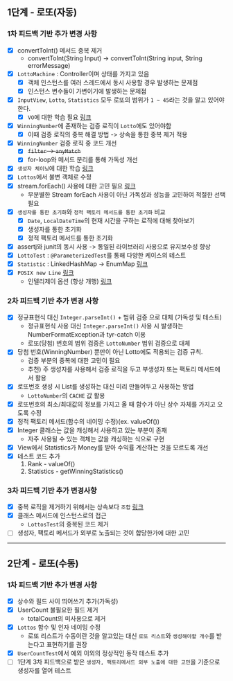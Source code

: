 ## 1단계 - 로또(자동)
### 1차 피드백 기반 추가 변경 사항
- [x] convertToInt() 메서드 중복 제거
    - convertToInt(String Input) -> convertToInt(String input, String errorMessage)
- [x] `LottoMachine` : Controller이며 상태를 가지고 있음
    - [x] 객체 인스턴스를 여러 스레드에서 동시 사용할 경우 발생하는 문제점
    - [x] 인스턴스 변수들이 가변이기에 발생하는 문제점
- [x] `InputView`, `Lotto`, `Statistics` 모두 로또의 범위가 `1 ~ 45`라는 것을 알고 있어야한다.
    - [x] `VO`에 대한 학습 필요 [링크](https://tecoble.techcourse.co.kr/post/2020-06-11-value-object/)
- [x] `WinningNumber`에 존재하는 검증 로직이 `Lotto`에도 있어야함
    - [x] 이때 검증 로직의 중복 해결 방법 -> 상속을 통한 중복 제거 적용
- [x] `WinningNumber` 검증 로직 중 코드 개선
    - [x] <s>`filter` -> `anyMatch`</s>
    - [x] for-loop와 메서드 분리를 통해 가독성 개선
- [x] `생성자 체이닝`에 대한 학습 [링크](https://www.baeldung.com/java-chain-constructors)
- [x] `Lottos`에서 불변 객체로 수정
- [x] stream.forEach() 사용에 대한 고민 필요 [링크](https://homoefficio.github.io/2016/06/26/for-loop-%EB%A5%BC-Stream-forEach-%EB%A1%9C-%EB%B0%94%EA%BE%B8%EC%A7%80-%EB%A7%90%EC%95%84%EC%95%BC-%ED%95%A0-3%EA%B0%80%EC%A7%80-%EC%9D%B4%EC%9C%A0/)
    - 무분별한 Stream forEach 사용이 아닌 가독성과 성능을 고민하여 적절한 선택 필요
- [x] `생성자를 통한 초기화`와 `정적 팩토리 메서드를 통한 초기화` 비교
    - [x] `Date`, `LocalDateTime`의 현재 시간을 구하는 로직에 대해 찾아보기
    - [x] 생성자를 통한 초기화
    - [x] 정적 팩토리 메서드를 통한 초기화
- [x] assertj와 junit의 동시 사용 -> 통일된 라이브러리 사용으로 유지보수성 향상
- [x] `LottoTest` : `@ParameterizedTest`를 통해 다양한 케이스의 테스트
- [x] `Statistic` : LinkedHashMap -> EnumMap [링크](https://www.baeldung.com/java-enum-map)
- [x] `POSIX new Line` [링크](https://blog.coderifleman.com/2015/04/04/text-files-end-with-a-newline/)
    - 인텔리제이 옵션 (항상 개행) [링크](https://velog.io/@d-h-k/intellij-%ED%8C%8C%EC%9D%BC%EB%81%9D%EC%97%90-%EA%B0%9C%ED%96%89%EC%9D%84-%EC%9E%90%EB%8F%99%EC%9C%BC%EB%A1%9C-%EC%B6%94%EA%B0%80%ED%95%98%EB%8A%94-%EB%B0%A9%EB%B2%95)

### 2차 피드백 기반 추가 변경 사항
- [x] 정규표현식 대신 `Integer.parseInt()` + 범위 검증 으로 대체 (가독성 및 테스트)
    - 정규표현식 사용 대신 `Integer.parseInt()` 사용 시 발생하는 NumberFormatException과 tyr-catch 이용
    - 로또(당첨) 번호의 범위 검증은 `LottoNumber` 범위 검증으로 대체
- [x] 당첨 번호(WinningNumber) 뿐만이 아닌 Lotto에도 적용되는 검증 규칙.
    - 검증 부분의 중복에 대한 고민이 필요
    - 추천) 주 생성자를 사용해서 검증 로직을 두고 부생성자 또는 팩토리 메서드에서 활용
- [x] 로또번호 생성 시 List를 생성하는 대신 미리 만들어두고 사용하는 방법
    - `LottoNumber`의 `CACHE` 값 활용
- [x] 로또번호의 최소/최대값의 정보를 가지고 올 때 함수가 아닌 상수 자체를 가지고 오도록 수정
- [x] 정적 팩토리 메서드(함수의 네이밍 수정)(ex. valueOf())
- [x] Integer 클래스는 값을 캐싱해서 사용하고 있는 부분이 존재
    - 자주 사용될 수 있는 객체는 값을 캐싱하는 식으로 구현
- [x] View에서 Statistics가 Money를 받아 수익률 계산하는 것을 모르도록 개선
- [x] 테스트 코드 추가
    1. Rank - valueOf()
    2. Statistics - getWinningStatistics()

### 3차 피드백 기반 추가 변경사항
- [x] 중복 로직을 제거하기 위해서는 상속보다 `조합` [링크](https://tecoble.techcourse.co.kr/post/2020-05-18-inheritance-vs-composition/)
- [x] 클래스 메서드에 인스턴스로의 접근
    - `LottosTest`의 중복된 코드 제거
- [ ] 생성자, 팩토리 메서드가 외부로 노출되는 것이 합당한가에 대한 고민

---
## 2단계 - 로또(수동)
### 1차 피드백 기반 추가 변경 사항
- [x] 상수와 필드 사이 띄어쓰기 추가(가독성)
- [x] UserCount 불필요한 필드 제거 
  - totalCount의 미사용으로 제거
- [x] `Lottos` 함수 및 인자 네이밍 수정
  - 로또 리스트가 수동이란 것을 알고있는 대신 `로또 리스트`와 `생성해야할 개수`를 받는다고 표현하기를 권장
- [x] `UserCountTest`에서 예외 이외의 정상적인 동작 테스트 추가
- [ ] 1단계 3차 피드백으로 받은 `생성자, 팩토리메서드 외부 노출에 대한 고민`을 기준으로 생성자를 열어 테스트
